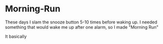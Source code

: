 # Morning-Run

These days I slam the snooze button 5-10 times before waking up. I needed something that would wake me up after one alarm, so I made "Morning Run"

It basically
